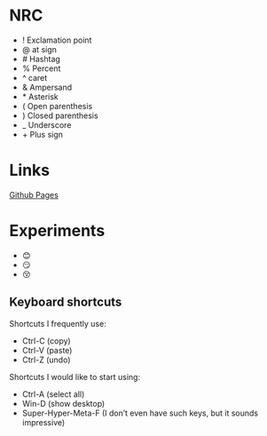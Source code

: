# NRC
- ! Exclamation point
- @ at sign
- \# Hashtag
- % Percent
- ^ caret
- & Ampersand
- \* Asterisk
- ( Open parenthesis
- ) Closed parenthesis
- _ Underscore
- \+ Plus sign

# Links
  [Github Pages](https://pages.github.com/)

# Experiments
  - :blush:
  - :smirk:
  - :kissing_closed_eyes:

## Keyboard shortcuts
Shortcuts I frequently use: 
- Ctrl-C (copy)
- Ctrl-V (paste)
- Ctrl-Z (undo)

Shortcuts I would like to start using: 
- Ctrl-A (select all)
- Win-D (show desktop)
- Super-Hyper-Meta-F (I don’t even have such keys, but it sounds impressive)
